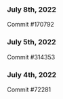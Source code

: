 ### July 8th, 2022

Commit #170792

### July 5th, 2022

Commit #314353


### July 4th, 2022

Commit #72281

